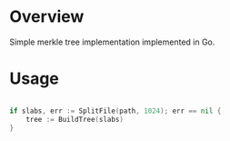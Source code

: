 # Overview

Simple merkle tree implementation implemented in Go.

# Usage

```go

if slabs, err := SplitFile(path, 1024); err == nil {
    tree := BuildTree(slabs)
}

```